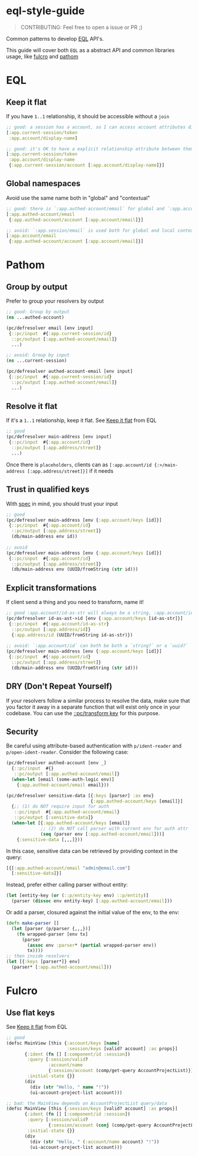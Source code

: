 # eql-style-guide

> CONTRIBUTING: Feel free to open a issue or PR ;)

Common patterns to develop [EQL](https://edn-query-language.org/) API's.

This guide will cover both `EQL` as a abstract API and common libraries usage, like [fulcro](https://github.com/fulcrologic/fulcro) and [pathom](https://github.com/wilkerlucio/pathom)

# EQL

## Keep it flat

If you have `1..1` relationship, it should be accessible without a `join`

```clojure
;; good: a session has a account, so I can access account attributes directly
[:app.current-session/token
 :app.account/display-name]

;; good: it's OK to have a explicit relationship attribute between them
[:app.current-session/token
 :app.account/display-name
 {:app.current-session/account [:app.account/display-name]}]
```

## Global namespaces

Avoid use the same name both in "global" and "contextual"

```clojure
;; good: there is `:app.authed-account/email` for global and `:app.account/email` to local
[:app.authed-account/email
 {:app.authed-account/account [:app.account/email]}]

;; avoid: `:app.session/email` is used both for global and local context.
[:app.account/email
 {:app.authed-account/account [:app.account/email]}]
```

# Pathom

## Group by output

Prefer to group your resolvers by output

```clojure
;; good: Group by output
(ns ...authed-account)

(pc/defresolver email [env input]
 {::pc/input  #{:app.current-session/id}
  ::pc/output [:app.authed-account/email]}
  ...)

;; avoid: Group by input
(ns ...current-session)

(pc/defresolver authed-account-email [env input]
 {::pc/input  #{:app.current-session/id}
  ::pc/output [:app.authed-account/email]}
  ...)
```

## Resolve it flat

If it's a `1..1` relationship, keep it flat. See [Keep it flat](#keep-it-flat) from EQL

```clojure
;; good
(pc/defresolver main-address [env input]
 {::pc/input  #{:app.account/id}
  ::pc/output [:app.address/street]}
  ...)
```

Once there is `placeholders`, clients can as `[:app.account/id {:>/main-address [:app.address/street]}]` if it needs

## Trust in qualified keys

With [spec](https://clojure.org/about/spec) in mind, you should trust your input

```clojure
;; good
(pc/defresolver main-address [env {:app.account/keys [id]}]
 {::pc/input  #{:app.account/id}
  ::pc/output [:app.address/street]}
  (db/main-address env id))
  
;; avoid
(pc/defresolver main-address [env {:app.account/keys [id]}]
 {::pc/input  #{:app.account/id}
  ::pc/output [:app.address/street]}
  (db/main-address env (UUID/fromString (str id)))
```

## Explicit transformations

If client send a thing and you need to transform, name it!

```clojure
;; good :app.account/id-as-str will always be a string, :app.account/id will always be a uuid
(pc/defresolver id-as-ast->id [env {:app.account/keys [id-as-str]}]
 {::pc/input  #{:app.account/id-as-str}
  ::pc/output [:app.address/id]}
  {:app.address/id (UUID/fromString id-as-str)})
    
;; avoid: `:app.account/id` can both be both a `string?` or a `uuid?`
(pc/defresolver main-address [env {:app.account/keys [id]}]
 {::pc/input  #{:app.account/id}
  ::pc/output [:app.address/street]}
  (db/main-address env (UUID/fromString (str id)))
```

## DRY (Don't Repeat Yourself)

If your resolvers follow a similar process to resolve the data, make sure that you factor it away in a separate function that will exist only once in your codebase. You can use the [::pc/transform key](https://wilkerlucio.github.io/pathom/#connect-transform) for this purpose.

## Security

Be careful using attribute-based authentication with `p/ident-reader` and `p/open-ident-reader`. Consider the following case:

```clojure
(pc/defresolver authed-account [env _]
  {::pc/input  #{}
   ::pc/output [:app.authed-account/email]}
  (when-let [email (some-auth-logic env)]
    {:app.authed-account/email email}))

(pc/defresolver sensitive-data [{:keys [parser] :as env}
                                {:app.authed-account/keys [email]}]
  {;; (1) do NOT require input for auth
   ::pc/input  #{:app.authed-account/email}
   ::pc/output [:sensitive-data]}
  (when-let [{:app.authed-account/keys [email]}
             ;; (2) do NOT call parser with current env for auth attr
             (seq (parser env [:app.authed-account/email]))]
    {:sensitive-data [,,,]}))
```

In this case, sensitive data can be retrieved by providing context in the query:
```clojure
[{[:app.authed-account/email "admin@email.com"]
  [:sensitive-data]}]
```

Instead, prefer either calling parser without entity:
```clojure
(let [entity-key (or (::p/entity-key env) ::p/entity)]
  (parser (dissoc env entity-key) [:app.authed-account/email]))
```

Or add a parser, closured against the initial value of the env, to the env:
```clojure
(defn make-parser []
  (let [parser (p/parser {,,,})]
    (fn wrapped-parser [env tx]
      (parser
        (assoc env :parser* (partial wrapped-parser env))
        tx))))
;; then inside resolvers
(let [{:keys [parser*]} env]
  (parser* [:app.authed-account/email]))
```

# Fulcro

## Use flat keys

See [Keep it flat](#keep-it-flat) from EQL

```clojure
;; good
(defsc MainView [this {:account/keys [name]
                       :session/keys [valid? account] :as props}]
       {:ident (fn [] [:component/id :session])
        :query [:session/valid?
                :account/name
                {:session/account (comp/get-query AccountProjectList)}]
        :initial-state {}}
       (div
         (div (str "Hello, " name "!"))
         (ui-account-project-list account)))

;; bad: the MainView depends on AccountProjectList query/data
(defsc MainView [this {:session/keys [valid? account] :as props}]
       {:ident (fn [] [:component/id :session])
        :query [:session/valid?
                {:session/account (conj (comp/get-query AccountProjectList) :account/name)}]
        :initial-state {}}
       (div
         (div (str "Hello, " (:account/name account) "!"))
         (ui-account-project-list account)))
```

